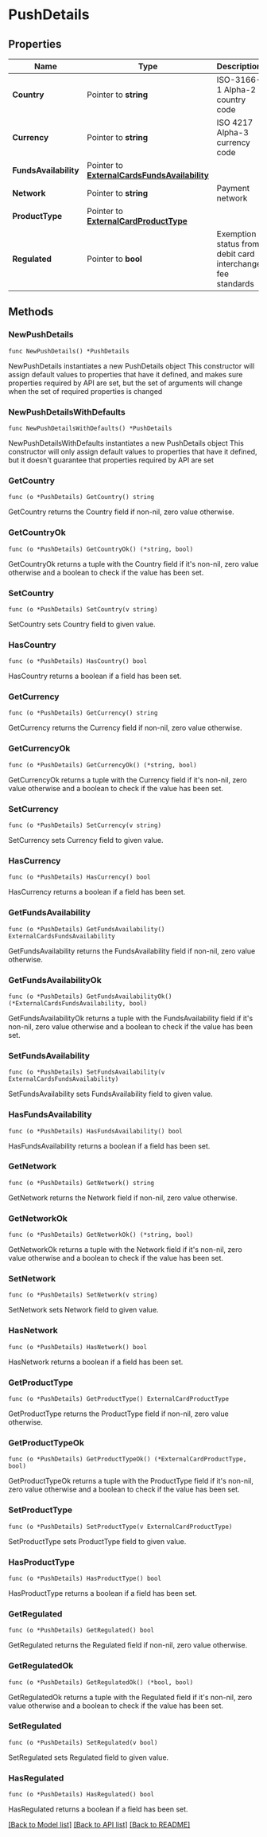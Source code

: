 # PushDetails

## Properties

Name | Type | Description | Notes
------------ | ------------- | ------------- | -------------
**Country** | Pointer to **string** | ISO-3166-1 Alpha-2 country code | [optional] 
**Currency** | Pointer to **string** | ISO 4217  Alpha-3 currency code | [optional] 
**FundsAvailability** | Pointer to [**ExternalCardsFundsAvailability**](ExternalCardsFundsAvailability.md) |  | [optional] 
**Network** | Pointer to **string** | Payment network | [optional] 
**ProductType** | Pointer to [**ExternalCardProductType**](ExternalCardProductType.md) |  | [optional] 
**Regulated** | Pointer to **bool** | Exemption status from debit card interchange fee standards | [optional] 

## Methods

### NewPushDetails

`func NewPushDetails() *PushDetails`

NewPushDetails instantiates a new PushDetails object
This constructor will assign default values to properties that have it defined,
and makes sure properties required by API are set, but the set of arguments
will change when the set of required properties is changed

### NewPushDetailsWithDefaults

`func NewPushDetailsWithDefaults() *PushDetails`

NewPushDetailsWithDefaults instantiates a new PushDetails object
This constructor will only assign default values to properties that have it defined,
but it doesn't guarantee that properties required by API are set

### GetCountry

`func (o *PushDetails) GetCountry() string`

GetCountry returns the Country field if non-nil, zero value otherwise.

### GetCountryOk

`func (o *PushDetails) GetCountryOk() (*string, bool)`

GetCountryOk returns a tuple with the Country field if it's non-nil, zero value otherwise
and a boolean to check if the value has been set.

### SetCountry

`func (o *PushDetails) SetCountry(v string)`

SetCountry sets Country field to given value.

### HasCountry

`func (o *PushDetails) HasCountry() bool`

HasCountry returns a boolean if a field has been set.

### GetCurrency

`func (o *PushDetails) GetCurrency() string`

GetCurrency returns the Currency field if non-nil, zero value otherwise.

### GetCurrencyOk

`func (o *PushDetails) GetCurrencyOk() (*string, bool)`

GetCurrencyOk returns a tuple with the Currency field if it's non-nil, zero value otherwise
and a boolean to check if the value has been set.

### SetCurrency

`func (o *PushDetails) SetCurrency(v string)`

SetCurrency sets Currency field to given value.

### HasCurrency

`func (o *PushDetails) HasCurrency() bool`

HasCurrency returns a boolean if a field has been set.

### GetFundsAvailability

`func (o *PushDetails) GetFundsAvailability() ExternalCardsFundsAvailability`

GetFundsAvailability returns the FundsAvailability field if non-nil, zero value otherwise.

### GetFundsAvailabilityOk

`func (o *PushDetails) GetFundsAvailabilityOk() (*ExternalCardsFundsAvailability, bool)`

GetFundsAvailabilityOk returns a tuple with the FundsAvailability field if it's non-nil, zero value otherwise
and a boolean to check if the value has been set.

### SetFundsAvailability

`func (o *PushDetails) SetFundsAvailability(v ExternalCardsFundsAvailability)`

SetFundsAvailability sets FundsAvailability field to given value.

### HasFundsAvailability

`func (o *PushDetails) HasFundsAvailability() bool`

HasFundsAvailability returns a boolean if a field has been set.

### GetNetwork

`func (o *PushDetails) GetNetwork() string`

GetNetwork returns the Network field if non-nil, zero value otherwise.

### GetNetworkOk

`func (o *PushDetails) GetNetworkOk() (*string, bool)`

GetNetworkOk returns a tuple with the Network field if it's non-nil, zero value otherwise
and a boolean to check if the value has been set.

### SetNetwork

`func (o *PushDetails) SetNetwork(v string)`

SetNetwork sets Network field to given value.

### HasNetwork

`func (o *PushDetails) HasNetwork() bool`

HasNetwork returns a boolean if a field has been set.

### GetProductType

`func (o *PushDetails) GetProductType() ExternalCardProductType`

GetProductType returns the ProductType field if non-nil, zero value otherwise.

### GetProductTypeOk

`func (o *PushDetails) GetProductTypeOk() (*ExternalCardProductType, bool)`

GetProductTypeOk returns a tuple with the ProductType field if it's non-nil, zero value otherwise
and a boolean to check if the value has been set.

### SetProductType

`func (o *PushDetails) SetProductType(v ExternalCardProductType)`

SetProductType sets ProductType field to given value.

### HasProductType

`func (o *PushDetails) HasProductType() bool`

HasProductType returns a boolean if a field has been set.

### GetRegulated

`func (o *PushDetails) GetRegulated() bool`

GetRegulated returns the Regulated field if non-nil, zero value otherwise.

### GetRegulatedOk

`func (o *PushDetails) GetRegulatedOk() (*bool, bool)`

GetRegulatedOk returns a tuple with the Regulated field if it's non-nil, zero value otherwise
and a boolean to check if the value has been set.

### SetRegulated

`func (o *PushDetails) SetRegulated(v bool)`

SetRegulated sets Regulated field to given value.

### HasRegulated

`func (o *PushDetails) HasRegulated() bool`

HasRegulated returns a boolean if a field has been set.


[[Back to Model list]](../README.md#documentation-for-models) [[Back to API list]](../README.md#documentation-for-api-endpoints) [[Back to README]](../README.md)


